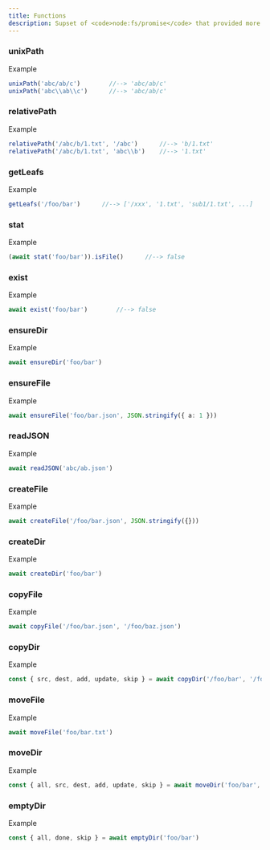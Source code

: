 ```yaml
---
title: Functions
description: Supset of <code>node:fs/promise</code> that provided more convenient features.
---
```


<!-- :::tip
Some special tip
::: -->

### unixPath
<FunctionBlock
  :options="{
    desc: 'Determine path exists or not.',
    type: '(path: string): string',
    params: [
      {
        name: 'path',
        type: 'string',
        desc: 'The path you want to determine.'
      },
      {
        name: 'path',
        type: 'string',
        desc: 'The path you want to determine.'
      }
    ],
    returns: 'Unix format path.'
  }"
/>

Example
```ts
unixPath('abc/ab/c')        //--> 'abc/ab/c'
unixPath('abc\\ab\\c')      //--> 'abc/ab/c'
```
<!-- <hr /> -->

### relativePath
<FunctionBlock
  :options="{
    desc: 'Get relative path from base path.',
    type: '(path: string, base?: string): string',
    params: [
      {
        name: 'path',
        type: 'string',
        desc: 'Source path.'
      },
      {
        name: 'base',
        type: 'string',
        desc: 'Base path.'
      }
    ],
    returns: 'Relative path from base.'
  }"
/>

Example
```ts
relativePath('/abc/b/1.txt', '/abc')      //--> 'b/1.txt'
relativePath('/abc/b/1.txt', 'abc\\b')    //--> '1.txt'
```

### getLeafs
<FunctionBlock
  :options="{
    desc: 'Get leaf items of directory.',
    type: '(path: string, options?: Partial<GetLeafsOptions>): string[]',
    params: [
      {
        name: 'path',
        type: 'string',
        desc: 'Source path.'
      },
      {
        name: 'options',
        type: 'GetLeafsOptions',
        desc: 'Options of operation.',
        url: 'https://github.com/Kythuen/ephemeras/blob/main/packages/fs/src/common.ts#L41'
      }
    ],
    returns: 'Leaf items list of the directory.'
  }"
/>

Example
```ts
getLeafs('/foo/bar')      //--> ['/xxx', '1.txt', 'sub1/1.txt', ...]
```

### stat
<FunctionBlock
  :options="{
    desc: 'Get path stat information.',
    type: '(path: string, options?: Partial<StatOptions>): Promise<Stats>',
    params: [
      {
        name: 'path',
        type: 'string',
        desc: 'Path to check.'
      },
      {
        name: 'options',
        type: 'StatOptions',
        desc: 'Options of operation.',
        url: 'https://github.com/Kythuen/ephemeras/blob/main/packages/fs/src/stat.ts#L6'
      }
    ],
    returns: 'Stat info of path.'
  }"
/>

Example
```ts
(await stat('foo/bar')).isFile()      //--> false
```

### exist
<FunctionBlock
  :options="{
    desc: 'Determine path exist or not.',
    type: '(path: string): Promise<boolean>',
    params: [
      {
        name: 'path',
        type: 'string',
        desc: 'Path to determine.'
      }
    ],
    returns: 'Path exist or not.'
  }"
/>

Example
```ts
await exist('foo/bar')        //--> false
```

### ensureDir
<FunctionBlock
  :options="{
    desc: 'Create directory if not existing.',
    type: '(path: string, options?: Partial<EnsureDirOptions>): Promise<boolean>',
    params: [
      {
        name: 'path',
        type: 'string',
        desc: 'Directory path.'
      },
      {
        name: 'options',
        type: 'EnsureDirOptions',
        desc: 'Options of operation.',
        url: 'https://github.com/Kythuen/ephemeras/blob/main/packages/fs/src/ensure.ts#L7'
      }
    ],
    returns: 'Result of operation.'
  }"
/>

Example
```ts
await ensureDir('foo/bar')
```

### ensureFile
<FunctionBlock
  :options="{
    desc: 'Create file if not existing.',
    type: '(path: string, content?: string, options?: Partial<EnsureFileOptions>): Promise<boolean>',
    params: [
      {
        name: 'path',
        type: 'string',
        desc: 'File path.'
      },
      {
        name: 'content',
        type: 'string',
        desc: 'Default content when create not exist file.',
      },
      {
        name: 'options',
        type: 'EnsureFileOptions',
        desc: 'Options of operation.',
        url: 'https://github.com/Kythuen/ephemeras/blob/main/packages/fs/src/ensure.ts#L33'
      }
    ],
    returns: 'Result of operation.'
  }"
/>

Example
```ts
await ensureFile('foo/bar.json', JSON.stringify({ a: 1 }))
```

### readJSON
<FunctionBlock
  :options="{
    desc: 'Read a JSON file.',
    type: '(path: string): Promise<Record<string, any>>',
    params: [
      {
        name: 'path',
        type: 'string',
        desc: 'JSON file path.'
      }
    ],
    returns: 'JSON file data.'
  }"
/>

Example
```ts
await readJSON('abc/ab.json')
```

### createFile
<FunctionBlock
  :options="{
    desc: 'Create file with content.',
    type: '(path: string, content?: string, options?: Partial<CreateFileOptions>): Promise<boolean>',
    params: [
      {
        name: 'path',
        type: 'string',
        desc: 'File path.'
      },
      {
        name: 'content',
        type: 'string',
        desc: 'File content.',
      },
      {
        name: 'options',
        type: 'CreateFileOptions',
        desc: 'Options of operation.',
        url: 'https://github.com/Kythuen/ephemeras/blob/main/packages/fs/src/create.ts#L9'
      }
    ],
    returns: 'Created file path.'
  }"
/>

Example
```ts
await createFile('/foo/bar.json', JSON.stringify({}))
```

### createDir
<FunctionBlock
  :options="{
    desc: 'Create directory.',
    type: '(path: string, options?: Partial<CreateDirOptions>): Promise<boolean>',
    params: [
      {
        name: 'path',
        type: 'string',
        desc: 'Directory path.'
      },
      {
        name: 'options',
        type: 'CreateFileOptions',
        desc: 'Options of operation.',
        url: 'https://github.com/Kythuen/ephemeras/blob/main/packages/fs/src/create.ts#L60'
      }
    ],
    returns: 'Created directory path.'
  }"
/>

Example
```ts
await createDir('foo/bar')
```

### copyFile
<FunctionBlock
  :options="{
    desc: 'Copy file.',
    type: '(src: string, dest: string, options?: Partial<CopyFileOptions>): Promise<boolean>',
    params: [
      {
        name: 'src',
        type: 'string',
        desc: 'Source file path.'
      },
      {
        name: 'dest',
        type: 'string',
        desc: 'Destination file path.'
      },
      {
        name: 'options',
        type: 'CopyFileOptions',
        desc: 'Options of operation.',
        url: 'https://github.com/Kythuen/ephemeras/blob/main/packages/fs/src/copy.ts#L17'
      }
    ],
    returns: 'Result of operation.'
  }"
/>

Example
```ts
await copyFile('/foo/bar.json', '/foo/baz.json')
```

### copyDir
<FunctionBlock
  :options="{
    desc: 'Copy directory.',
    type: '(src: string, dest: string, options?: Partial<CopyDirOptions>): Promise<CopyDirResult>',
    params: [
      {
        name: 'src',
        type: 'string',
        desc: 'Source directory path.'
      },
      {
        name: 'dest',
        type: 'string',
        desc: 'Destination directory path.'
      },
      {
        name: 'options',
        type: 'CopyDirOptions',
        desc: 'Options of operation.',
        url: 'https://github.com/Kythuen/ephemeras/blob/main/packages/fs/src/copy.ts#L58'
      }
    ],
    returns: 'Result of operation.',
    resultType: {
      name: 'CopyDirResult',
      url: 'https://github.com/Kythuen/ephemeras/blob/main/packages/fs/src/copy.ts#L62'
    }
  }"
/>

Example
```ts
const { src, dest, add, update, skip } = await copyDir('/foo/bar', '/foo/baz')
```

### moveFile
<FunctionBlock
  :options="{
    desc: 'Move file.',
    type: '(src: string, dest: string, options?: Partial<MoveFileOptions>): Promise<boolean>',
    params: [
      {
        name: 'src',
        type: 'string',
        desc: 'Source file path.'
      },
      {
        name: 'dest',
        type: 'string',
        desc: 'Destination file path.'
      },
      {
        name: 'options',
        type: 'MoveFileOptions',
        desc: 'Options of operation.',
        url: 'https://github.com/Kythuen/ephemeras/blob/main/packages/fs/src/move.ts#L20'
      }
    ],
    returns: 'Result of operation.'
  }"
/>

Example
```ts
await moveFile('foo/bar.txt')
```

### moveDir
<FunctionBlock
  :options="{
    desc: 'Move directory.',
    type: '(src: string, dest: string, options?: Partial<MoveDirOptions>): Promise<MoveDirResult>',
    params: [
      {
        name: 'src',
        type: 'string',
        desc: 'Source directory path.'
      },
      {
        name: 'dest',
        type: 'string',
        desc: 'Destination directory path.'
      },
      {
        name: 'options',
        type: 'MoveDirOptions',
        desc: 'Options of operation.',
        url: 'https://github.com/Kythuen/ephemeras/blob/main/packages/fs/src/move.ts#L72'
      }
    ],
    returns: 'Result of operation.',
    resultType: {
      name: 'MoveDirResult',
      url: 'https://github.com/Kythuen/ephemeras/blob/main/packages/fs/src/move.ts#L76'
    }
  }"
/>

Example
```ts
const { all, src, dest, add, update, skip } = await moveDir('foo/bar', 'foo/baz')
```

### emptyDir
<FunctionBlock
  :options="{
    desc: 'Empty directory.',
    type: '(path: string, options?: Partial<EmptyDirOptions>): Promise<EmptyDirResult>',
    params: [
      {
        name: 'path',
        type: 'string',
        desc: 'Directory path.'
      },
      {
        name: 'options',
        type: 'EmptyDirOptions',
        desc: 'Options of operation.',
        url: 'https://github.com/Kythuen/ephemeras/blob/main/packages/fs/src/empty.ts#L13'
      }
    ],
    returns: 'Result of operation.',
    resultType: {
      name: 'EmptyDirResult',
      url: 'https://github.com/Kythuen/ephemeras/blob/main/packages/fs/src/empty.ts#L14'
    }
  }"
/>

Example
```ts
const { all, done, skip } = await emptyDir('foo/bar')
```

